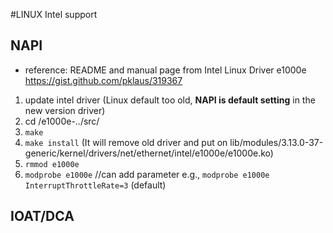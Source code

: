 #LINUX Intel support

## NAPI
* reference: README and manual page from Intel Linux Driver e1000e https://gist.github.com/pklaus/319367
1. update intel driver (Linux default too old, **NAPI is default setting** in the new version driver)
2. cd /e1000e-../src/
3. `make`
4. `make install` (It will remove old driver and put on lib/modules/3.13.0-37-generic/kernel/drivers/net/ethernet/intel/e1000e/e1000e.ko)
5. `rmmod e1000e`
6. `modprobe e1000e` //can add parameter e.g., `modprobe e1000e InterruptThrottleRate=3` (default)


## IOAT/DCA
